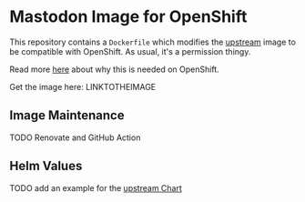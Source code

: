 # Mastodon Image for OpenShift

This repository contains a `Dockerfile` which modifies the [upstream](https://hub.docker.com/r/tootsuite/mastodon) image to be compatible with OpenShift.
As usual, it's a permission thingy.

Read more [here](https://docs.openshift.com/container-platform/4.11/openshift_images/create-images.html#images-create-guide-openshift_create-images) about why this is needed on OpenShift.

Get the image here: LINKTOTHEIMAGE

## Image Maintenance

TODO Renovate and GitHub Action

## Helm Values

TODO add an example for the [upstream Chart](https://github.com/mastodon/mastodon/tree/main/chart)
